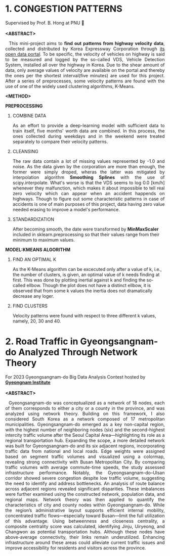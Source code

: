 # 1. CONGESTION PATTERNS
Supervised by Prof. B. Hong at PNU 🙌
<br><br>**&lt;ABSTRACT&gt;**
<p align="justify">
&nbsp;&nbsp;This mini-project aims to <strong>find out patterns from highway velocity data</strong>, collected and distributed by Korea Expressway Corporation 
through <a href="https://data.ex.co.kr/">its open data portal</a>. To be specific, the velocity of vehicles on highway is said to be measured and logged by
the so-called VDS, Vehicle Detection System, installed all over the highway in Korea. Due to the shear amount of data, only average values of velocity are available on the portal 
and thereby the ones per the shortest interval(five minutes) are used for this project. After a series of preprocesses, some velocity patterns are found 
  with the use of one of the widely used clustering algorithms, K-Means.  
</p>

**&lt;METHOD&gt;**
<p align="justify">
<strong>PREPROCESSING</strong>
<ol>
  <li>COMBINE DATA</li>
  <p align="justify">As an effort to provide a deep-learning model with sufficient data to train itself, five months' worth data are combined. In this process,
  the ones collected during weekdays and in the weekend were treated separately to compare their velocity patterns.</p>
  <li>CLEANSING</li>
  <p align="justify">The raw data contain a lot of missing values represented by -1.0 and noise. As the data given by the corporation are more than enough, the former were simply droped,
    wheras the latter was mitigated by interpolation algorithm <strong>Smoothing Splines</strong> with the use of scipy.interpolate.
    What's worse is that the VDS seems to log 0.0 [km/h] whenever they malfunction, which makes it about impossible to tell real zero velocity which can appear
    when an accident happends on highways. Though to figure out some characteristic patterns in case of accidents is one of main purposes of this project, data having zero value
    needed erasing to improve a model's performance.
  </p>
  <li>STANDARDIZATION</li><p>After becoming smooth, the date were transformed by <strong>MinMaxScaler</strong> included in sklearn.preprocessing so that
    their values range from their minimum to maximum values.
  </p>
</ol>
<strong>MODEL:KMEANS ALGORITHM</strong>
<ol>
  <li>FIND AN OPTIMAL K</li><p>As the K-Means algorithm can be excecuted only after a value of k, i.e., the number of clusters, is given, an optimal
  value of k needs finding at first. This was done by plotting inertial against k and finding the so-called ellbow. Though the plot does not have a distinct
  ellbow, it is observed that from some k values the inertia does not dramatically decrease any loger.
  </p>
  <li>FIND CLUSTERS</li><p>Velocity patterns were found with respect to three different k values, namely, 20, 30 and 40.</p>
</ol>
</p>

# 2. Road Traffic in Gyeongsangnam-do Analyzed Through Network Theory
For 2023 Gyeongsangnam-do Big Data Analysis Contest hosted by [**Gyeongnam Institute**](https://bigdata.gyeongnam.go.kr/index.gn)
<br><br>**&lt;ABSTRACT&gt;**
<p align="justify">
&nbsp;&nbsp;Gyeongsangnam-do was conceptualized as a network of 18 nodes, each of them corresponds to either a city or a county in the province, and was analyzed using network theory. 
  Building on this framework, I also considered South Korea as a network composed of 17 metropolitan municipalities. Gyeongsangnam-do emerged as a key non-capital region, with the highest number of neighboring nodes (six) and the second-highest intercity traffic volume after the Seoul Capital Area—highlighting its role as a regional transportation hub. Expanding the scope, a more detailed network was built for Gyeongsangnam-do and its six adjacent regions, incorporating traffic data from national and local roads. Edge weights were assigned based on segment traffic volumes and visualized using a colormap, revealing strong connectivity with Busan Metropolitan City. By comparing traffic volumes with average commute-time speeds, the study assessed infrastructure performance. Notably, the Gyeongsangnam-do–Ulsan corridor showed severe congestion despite low traffic volume, suggesting the need to identify and address bottlenecks. An analysis of route balance across adjacent regions revealed significant disparities. These imbalances were further examined using the constructed network, population data, and regional maps. Network theory was then applied to quantify the characteristics of city and county nodes within Gyeongsangnam-do. While the region’s administrative layout supports efficient internal mobility, concentrated traffic flows—especially toward Busan—limit the full utilization of this advantage. Using betweenness and closeness centrality, a composite centrality score was calculated, identifying Jinju, Uiryeong, and Changwon as potential transportation hubs. Although these nodes have above-average connectivity, their links remain underutilized. Enhancing infrastructure around these areas could alleviate current traffic issues and improve accessibility for residents and visitors across the province.
</p>



